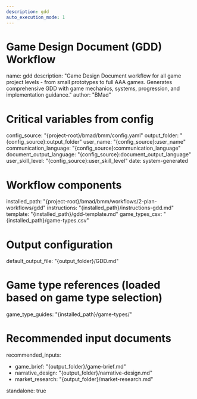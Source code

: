 ```yaml
---
description: gdd
auto_execution_mode: 1
---
```


# Game Design Document (GDD) Workflow
name: gdd
description: "Game Design Document workflow for all game project levels - from small prototypes to full AAA games. Generates comprehensive GDD with game mechanics, systems, progression, and implementation guidance."
author: "BMad"

# Critical variables from config
config_source: "{project-root}/bmad/bmm/config.yaml"
output_folder: "{config_source}:output_folder"
user_name: "{config_source}:user_name"
communication_language: "{config_source}:communication_language"
document_output_language: "{config_source}:document_output_language"
user_skill_level: "{config_source}:user_skill_level"
date: system-generated

# Workflow components
installed_path: "{project-root}/bmad/bmm/workflows/2-plan-workflows/gdd"
instructions: "{installed_path}/instructions-gdd.md"
template: "{installed_path}/gdd-template.md"
game_types_csv: "{installed_path}/game-types.csv"

# Output configuration
default_output_file: "{output_folder}/GDD.md"

# Game type references (loaded based on game type selection)
game_type_guides: "{installed_path}/game-types/"

# Recommended input documents
recommended_inputs:
  - game_brief: "{output_folder}/game-brief.md"
  - narrative_design: "{output_folder}/narrative-design.md"
  - market_research: "{output_folder}/market-research.md"

standalone: true
